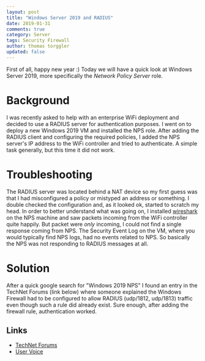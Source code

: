 ```yaml
---
layout: post
title: "Windows Server 2019 and RADIUS"
date: 2019-01-31
comments: true
category: Server
tags: Security Firewall
author: thomas torggler
updated: false
---
```


First of all, happy new year :) Today we will have a quick look at Windows Server 2019, more specifically the _Network Policy Server_ role.

<!-- more -->

# Background

I was recently asked to help with an enterprise WiFi deployment and decided to use a RADIUS server for authentication purposes. I went on to deploy a new Windows 2019 VM and installed the NPS role. After adding the RADIUS client and configuring the required policies, I added the NPS server's IP address to the WiFi controller and tried to authenticate. A simple task generally, but this time it did not work.

# Troubleshooting
    
The RADIUS server was located behind a NAT device so my first guess was that I had misconfigured a policy or mistyped an address or something. I double checked the configuration and, as it looked ok, started to scratch my head. In order to better understand what was going on, I installed [wireshark](https://wireshark.org) on the NPS machine and saw packets incoming from the WiFi controller quite happily. But packet were _only_ incoming, I could not find a single response coming from NPS. The Security Event Log on the VM, where you would typically find NPS logs, had no events related to NPS. So basically the NPS was not responding to RADIUS messages at all.

# Solution

After a quick google search for "Windows 2019 NPS" I found an entry in the TechNet Forums (link below) where someone explained the Windows Firewall had to be configured to allow RADIUS (udp/1812, udp/1813) traffic even though such a rule did already exist. Sure enough, after adding the firewall rule, authentication worked.


## Links
 - [TechNet Forums](https://social.technet.microsoft.com/Forums/en-US/cf047df5-ed4a-46b9-9564-c9db5a9bc8dc/windows-server-2019-default-nps-firewall-rules-port-1812-udp-not-working)
 - [User Voice](https://windowsserver.uservoice.com/forums/295059-networking)

